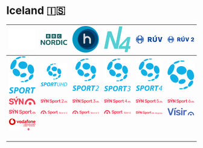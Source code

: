 # Iceland 🇮🇸

| ![althingi] | ![bbc-nordic] | ![hringbraut] | ![n4] | ![ruv] | ![ruv2] |
|:---:|:---:|:---:|:---:|:---:|:---:|
| ![siminn-sport] | ![siminn-sport-uhd] | ![siminn-sport2] | ![siminn-sport3] | ![siminn-sport4] | ![sjonvarp-simans] |
| ![syn] | ![syn-sport-2] | ![syn-sport-3] | ![syn-sport-4] | ![syn-sport-5] | ![syn-sport-6] |
| ![syn-sport] | ![syn-sport-island-2] | ![syn-sport-island-3] | ![syn-sport-island] | ![syn-sport-viaplay] | ![visir] |
| ![vodafone-sport] | ![space] | ![space] | ![space] | ![space] | ![space] |
| ![space] | ![space] | ![space] | ![space] | ![space] | ![space] |


[althingi]:althingi-is.png
[bbc-nordic]:bbc-nordic-is.png
[hringbraut]:hringbraut-is.png
[n4]:n4-is.png
[ruv]:ruv-is.png
[ruv2]:ruv2-is.png
[siminn-sport]:siminn-sport-is.png
[siminn-sport-uhd]:siminn-sport-uhd-is.png
[siminn-sport2]:siminn-sport2-is.png
[siminn-sport3]:siminn-sport3-is.png
[siminn-sport4]:siminn-sport4-is.png
[sjonvarp-simans]:sjonvarp-simans-is.png
[syn]:syn-is.png
[syn-sport-2]:syn-sport-2-is.png
[syn-sport-3]:syn-sport-3-is.png
[syn-sport-4]:syn-sport-4-is.png
[syn-sport-5]:syn-sport-5-is.png
[syn-sport-6]:syn-sport-6-is.png
[syn-sport]:syn-sport-is.png
[syn-sport-island-2]:syn-sport-island-2-is.png
[syn-sport-island-3]:syn-sport-island-3-is.png
[syn-sport-island]:syn-sport-island-is.png
[syn-sport-viaplay]:syn-sport-viaplay-is.png
[visir]:visir-is.png
[vodafone-sport]:vodafone-sport-is.png

[space]:../../../misc/space-1500.png "Space"

